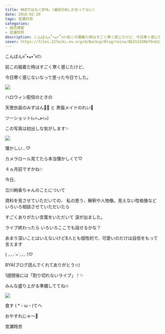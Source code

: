 ```yaml
---
title: BKBではなくBYA。(最初のBしか合ってない)
date: 2018-02-20
tags: 宮瀬玲奈
categories: 
- 成员博客
- 宮瀬玲奈
description: こんばんฅ՞•ﻌ•՞ฅﾜﾝ前この服着た時はすごく寒く感じたけど、今日寒く感じないなって思った今日でした。ハロウィン配信のときの天使衣装のみずはん🤣...
cover: https://files.227wiki.eu.org/d/Backup/Blog/reina/8b313338bf9cb2af4a75e84be37b5.jpg 
---
```





こんばんฅ՞•ﻌ•՞ฅﾜﾝ




前この服着た時はすごく寒く感じたけど、

今日寒く感じないなって思った今日でした。












![](https://files.227wiki.eu.org/d/Backup/Blog/reina/8b313338bf9cb2af4a75e84be37b5.jpg)



ハロウィン配信のときの


天使衣装のみずはん🤣💓
と
黒猫メイドのれい👑



ツーショット(๑>ڡ<๑)



この写真は初出しな気がします✨







![](https://files.227wiki.eu.org/d/Backup/Blog/reina/8b313338bf9cb2af4a75e84be37b5-01.jpg)




懐かしい...♡

カメラロール見てたら本当懐かしくて♡




４ヵ月前ですかね✨




















今日、

立川絢香ちゃんのことについて


資料を見させていただいての、
私の思う、解釈や人物像。見えない性格像など
いろいろ相談させていただいたら


すごくありがたい言葉をいただいて
涙が出ました。











ライブ終わったら
いろいろここでも話せるかな？

あまり深いことはいえないけど8人とも個性的で、可愛いのだけは自信をもって言えます

( ⸝⸝⸝˙~˙⸝⸝⸝ )♡










BYA(ブログ読んでくれてありがとう✩)



1週間後には「割り切れないライブ」！✨

みんな盛り上がる準備しててね✩





![](https://files.227wiki.eu.org/d/Backup/Blog/reina/8b313338bf9cb2af4a75e84be37b5-02.jpg)



食す ( *・ω・)てへ




おやすれにゃ～💓





宮瀬玲奈


